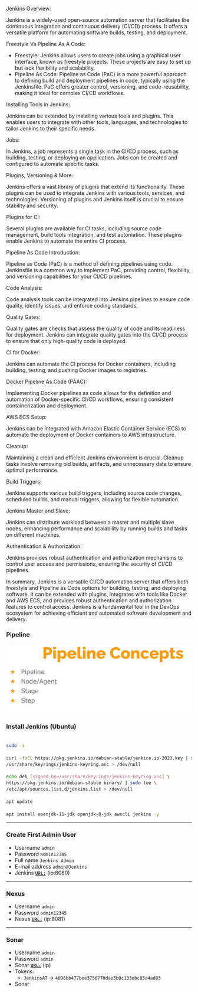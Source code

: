 Jenkins Overview:

Jenkins is a widely-used open-source automation server that facilitates the continuous integration and continuous delivery (CI/CD) process. It offers a versatile platform for automating software builds, testing, and deployment.

Freestyle Vs Pipeline As A Code:

- Freestyle: Jenkins allows users to create jobs using a graphical user interface, known as freestyle projects. These projects are easy to set up but lack flexibility and scalability.
- Pipeline As Code: Pipeline as Code (PaC) is a more powerful approach to defining build and deployment pipelines in code, typically using the Jenkinsfile. PaC offers greater control, versioning, and code-reusability, making it ideal for complex CI/CD workflows.

Installing Tools in Jenkins:

Jenkins can be extended by installing various tools and plugins. This enables users to integrate with other tools, languages, and technologies to tailor Jenkins to their specific needs.

Jobs:

In Jenkins, a job represents a single task in the CI/CD process, such as building, testing, or deploying an application. Jobs can be created and configured to automate specific tasks.

Plugins, Versioning & More:

Jenkins offers a vast library of plugins that extend its functionality. These plugins can be used to integrate Jenkins with various tools, services, and technologies. Versioning of plugins and Jenkins itself is crucial to ensure stability and security.

Plugins for CI:

Several plugins are available for CI tasks, including source code management, build tools integration, and test automation. These plugins enable Jenkins to automate the entire CI process.

Pipeline As Code Introduction:

Pipeline as Code (PaC) is a method of defining pipelines using code. Jenkinsfile is a common way to implement PaC, providing control, flexibility, and versioning capabilities for your CI/CD pipelines.

Code Analysis:

Code analysis tools can be integrated into Jenkins pipelines to ensure code quality, identify issues, and enforce coding standards.

Quality Gates:

Quality gates are checks that assess the quality of code and its readiness for deployment. Jenkins can integrate quality gates into the CI/CD process to ensure that only high-quality code is deployed.

CI for Docker:

Jenkins can automate the CI process for Docker containers, including building, testing, and pushing Docker images to registries.

Docker Pipeline As Code (PAAC):

Implementing Docker pipelines as code allows for the definition and automation of Docker-specific CI/CD workflows, ensuring consistent containerization and deployment.

AWS ECS Setup:

Jenkins can be integrated with Amazon Elastic Container Service (ECS) to automate the deployment of Docker containers to AWS infrastructure.

Cleanup:

Maintaining a clean and efficient Jenkins environment is crucial. Cleanup tasks involve removing old builds, artifacts, and unnecessary data to ensure optimal performance.

Build Triggers:

Jenkins supports various build triggers, including source code changes, scheduled builds, and manual triggers, allowing for flexible automation.

Jenkins Master and Slave:

Jenkins can distribute workload between a master and multiple slave nodes, enhancing performance and scalability by running builds and tasks on different machines.

Authentication & Authorization:

Jenkins provides robust authentication and authorization mechanisms to control user access and permissions, ensuring the security of CI/CD pipelines.

In summary, Jenkins is a versatile CI/CD automation server that offers both freestyle and Pipeline as Code options for building, testing, and deploying software. It can be extended with plugins, integrates with tools like Docker and AWS ECS, and provides robust authentication and authorization features to control access. Jenkins is a fundamental tool in the DevOps ecosystem for achieving efficient and automated software development and delivery.

### Pipeline

![Pipeline](./Pipeline.png)


### Install Jenkins (Ubuntu)

```bash

sudo -i

curl -fsSL https://pkg.jenkins.io/debian-stable/jenkins.io-2023.key | sudo tee \
/usr/share/keyrings/jenkins-keyring.asc > /dev/null

echo deb [signed-by=/usr/share/keyrings/jenkins-keyring.asc] \
https://pkg.jenkins.io/debian-stable binary/ | sudo tee \
/etc/apt/sources.list.d/jenkins.list > /dev/null

apt update

apt install openjdk-11-jdk openjdk-8-jdk awscli jenkins -y

```

___

### Create First Admin User

- Username `admin`
- Password `admin12345` 
- Full name `Jenkins Admin`
- E-mail address `admin@Jenkins`
- Jenkins [**`URL:`**](23.20.48.192:8080) (ip:8080)

___

### Nexus

- Username `admin`
- Password `admin12345`
- Nexus [**`URL:`**](54.160.83.678081) (ip:8081)

___

### Sonar

- Username `admin`
- Password `admin`
- Sonar [**`URL:`**](54.174.243.231) (ip)
- Tokens:
  -  `JenkinsAT` -> `4096bb477bee3756770dae5b0c133ebc85a4ad83`
- Sonar